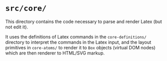 # `src/core/`

This directory contains the code necessary to parse and render Latex (but not
edit it).

It uses the definitions of Latex commands in the `core-definitions/` directory
to interpret the commands in the Latex input, and the layout primitives in
`core-atoms/` to render it to `Box` objects (virtual DOM nodes) which are then
renderer to HTML/SVG markup.
